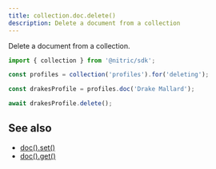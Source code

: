 ```yaml
---
title: collection.doc.delete()
description: Delete a document from a collection
---
```


Delete a document from a collection.

```javascript
import { collection } from '@nitric/sdk';

const profiles = collection('profiles').for('deleting');

const drakesProfile = profiles.doc('Drake Mallard');

await drakesProfile.delete();
```

## See also

- [doc().set()](./collection-doc-set.md)
- [doc().get()](./collection-doc-get.md)
